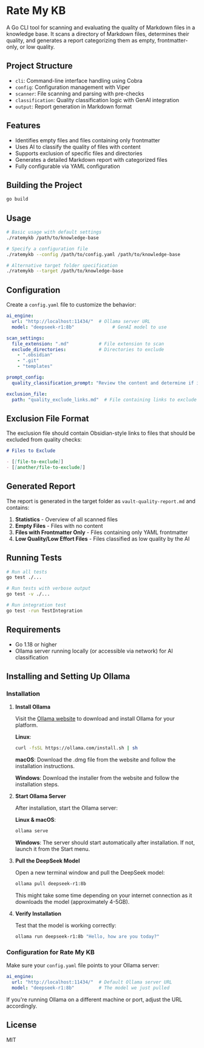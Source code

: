# Rate My KB

A Go CLI tool for scanning and evaluating the quality of Markdown files in a knowledge base. It scans a directory of Markdown files, determines their quality, and generates a report categorizing them as empty, frontmatter-only, or low quality.

## Project Structure

- `cli`: Command-line interface handling using Cobra
- `config`: Configuration management with Viper
- `scanner`: File scanning and parsing with pre-checks
- `classification`: Quality classification logic with GenAI integration
- `output`: Report generation in Markdown format

## Features

- Identifies empty files and files containing only frontmatter
- Uses AI to classify the quality of files with content
- Supports exclusion of specific files and directories
- Generates a detailed Markdown report with categorized files
- Fully configurable via YAML configuration

## Building the Project

```bash
go build
```

## Usage

```bash
# Basic usage with default settings
./ratemykb /path/to/knowledge-base

# Specify a configuration file
./ratemykb --config /path/to/config.yaml /path/to/knowledge-base

# Alternative target folder specification
./ratemykb --target /path/to/knowledge-base
```

## Configuration

Create a `config.yaml` file to customize the behavior:

```yaml
ai_engine:
  url: "http://localhost:11434/"  # Ollama server URL
  model: "deepseek-r1:8b"              # GenAI model to use

scan_settings:
  file_extension: ".md"           # File extension to scan
  exclude_directories:            # Directories to exclude
    - ".obsidian"
    - ".git"
    - "templates"

prompt_config:
  quality_classification_prompt: "Review the content and determine if it's: 'Empty', 'Low quality/low effort', or 'Good enough'."

exclusion_file:
  path: "quality_exclude_links.md"  # File containing links to exclude
```

## Exclusion File Format

The exclusion file should contain Obsidian-style links to files that should be excluded from quality checks:

```markdown
# Files to Exclude

- [[file-to-exclude]]
- [[another/file-to-exclude]]
```

## Generated Report

The report is generated in the target folder as `vault-quality-report.md` and contains:

1. **Statistics** - Overview of all scanned files
2. **Empty Files** - Files with no content
3. **Files with Frontmatter Only** - Files containing only YAML frontmatter
4. **Low Quality/Low Effort Files** - Files classified as low quality by the AI

## Running Tests

```bash
# Run all tests
go test ./...

# Run tests with verbose output
go test -v ./...

# Run integration test
go test -run TestIntegration
```

## Requirements

- Go 1.18 or higher
- Ollama server running locally (or accessible via network) for AI classification

## Installing and Setting Up Ollama

### Installation

1. **Install Ollama**

   Visit the [Ollama website](https://ollama.ai/download) to download and install Ollama for your platform.

   **Linux**:
   ```bash
   curl -fsSL https://ollama.com/install.sh | sh
   ```

   **macOS**:
   Download the .dmg file from the website and follow the installation instructions.

   **Windows**:
   Download the installer from the website and follow the installation steps.

2. **Start Ollama Server**

   After installation, start the Ollama server:

   **Linux & macOS**:
   ```bash
   ollama serve
   ```

   **Windows**:
   The server should start automatically after installation. If not, launch it from the Start menu.

3. **Pull the DeepSeek Model**

   Open a new terminal window and pull the DeepSeek model:

   ```bash
   ollama pull deepseek-r1:8b
   ```

   This might take some time depending on your internet connection as it downloads the model (approximately 4-5GB).

4. **Verify Installation**

   Test that the model is working correctly:

   ```bash
   ollama run deepseek-r1:8b "Hello, how are you today?"
   ```

### Configuration for Rate My KB

Make sure your `config.yaml` file points to your Ollama server:

```yaml
ai_engine:
  url: "http://localhost:11434/"  # Default Ollama server URL
  model: "deepseek-r1:8b"         # The model we just pulled
```

If you're running Ollama on a different machine or port, adjust the URL accordingly.

## License

MIT